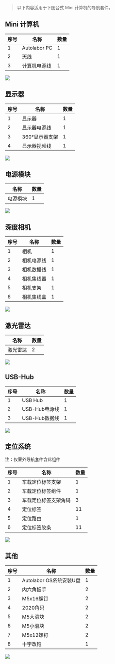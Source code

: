 > 以下内容适用于下图台式 Mini 计算机的导航套件。

## Mini 计算机

| 序号 | 名称         | 数量 |
| ---- | ------------ | ---- |
| 1 | Autolabor PC | 1    |
| 2 | 天线         | 1    |
| 3 | 计算机电源线 | 1    |

![](imgs/receipt-new-2.JPG)

## 显示器

| 序号 |  名称           | 数量 |
| ---- | -------------- | ---- |
| 1 | 显示器         | 1    |
| 2 | 显示器电源线 | 1    |
| 3 | 360°显示器支架   | 1    |
| 4 | 显示器视频线 | 1    |

![](imgs/receipt-new-1.JPG)

## 电源模块

| 名称           | 数量 |
| -------------- | ---- |
| 电源模块 | 1    |

![](imgs/receipt-new-5.JPG)


## 深度相机

| 序号 | 名称       | 数量 |
| ---- | ---------- | ---- |
| 1    | 相机       | 1    |
| 2    | 相机电源线 | 1    |
| 3    | 相机数据线 | 1    |
| 4    | 相机集线器 | 1    |
| 5    | 相机支架   | 1    |
| 6    | 相机集线盒 | 1    |


![](imgs/receipt-new-4.JPG)

## 激光雷达

| 名称     | 数量 |
| -------- | ---- |
| 激光雷达 | 2   |

![](imgs/receipt-new-3.JPG)

## USB-Hub

| 序号 | 名称 | 数量 |
| ---- | ---- | ---- |
|  1 |USB Hub          | 1    |
|  2 |USB-Hub电源线            | 1    |
|  3 |USB-Hub数据线          | 1    |

![](imgs/receipt-6.png)

## 定位系统

注：仅室外导航套件含此组件

| 序号 | 名称 | 数量 |
| ---- |---- | ---- |
|  1 |车载定位标签支架        | 1    |
|  2 |车载定位标签组件        | 1    |
|  3 |车载定位标签支架角码    | 3    |
|  4 |定位标签                | 11   |
|  5 |定位路由               | 1   |
|  6 | 定位标签胶条                | 11    |

![](imgs/receipt-7.png)

## 其他

| 序号 | 名称                    | 数量 |
| ---- | ----------------------- | ---- |
| 1    | Autolabor OS系统安装U盘 | 1    |
| 2    | 内六角扳手              | 2    |
| 3    | M5x16螺钉               | 2    |
| 4    | 2020角码                | 2    |
| 5    | M5大滑块                | 2    |
| 6    | M5小滑块                | 2    |
| 7    | M5x12螺钉               | 2    |
| 8    | 十字改锥                | 1    |

![](imgs/receipt-8.png)
